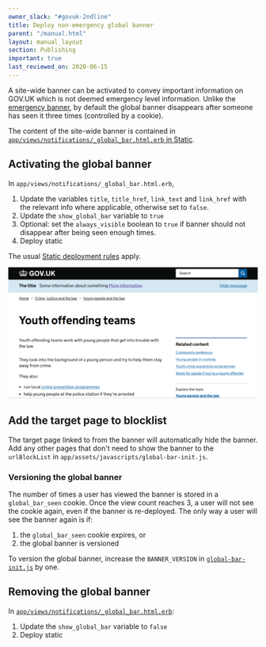 ```yaml
---
owner_slack: "#govuk-2ndline"
title: Deploy non-emergency global banner
parent: "/manual.html"
layout: manual_layout
section: Publishing
important: true
last_reviewed_on: 2020-06-15
---
```


A site-wide banner can be activated to convey important information on GOV.UK
which is not deemed emergency level information. Unlike the
[emergency banner](/manual/emergency-publishing.html), by default the
global banner disappears after someone has seen it three times (controlled
by a cookie).

The content of the site-wide banner is contained in
[`app/views/notifications/_global_bar.html.erb` in Static][global-bar-view].

## Activating the global banner

In `app/views/notifications/_global_bar.html.erb`,

1. Update the variables `title`, `title_href`, `link_text` and `link_href` with the relevant info where applicable, otherwise set to `false`.
1. Update the `show_global_bar` variable to `true`
1. Optional: set the `always_visible` boolean to `true` if banner should not disappear after being seen enough times.
1. Deploy static

The usual [Static deployment rules](/manual/deploy-static.html) apply.

![screenshot](images/global_banner.png)

## Add the target page to blocklist

The target page linked to from the banner will automatically hide the banner.
Add any other pages that don't need to show the banner to the `urlBlockList` in `app/assets/javascripts/global-bar-init.js`.

### Versioning the global banner

The number of times a user has viewed the banner is stored in a `global_bar_seen` cookie.
Once the view count reaches 3, a user will not see the cookie again, even if the banner is
re-deployed. The only way a user will see the banner again is if:

1. the `global_bar_seen` cookie expires, or
1. the global banner is versioned

To version the global banner, increase the `BANNER_VERSION` in [`global-bar-init.js`](https://github.com/alphagov/static/blob/master/app/assets/javascripts/global-bar-init.js) by one.

## Removing the global banner

In [`app/views/notifications/_global_bar.html.erb`][global-bar-view]:

1. Update the `show_global_bar` variable to `false`
1. Deploy static

[global-bar-view]: https://github.com/alphagov/static/blob/master/app/views/notifications/_global_bar.html.erb
